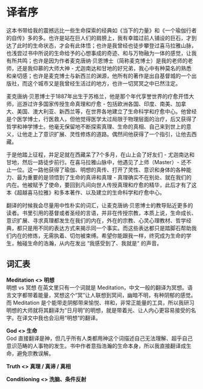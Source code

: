 # 译者序

这本书带给我的震撼远比一些生命探索的经典如《当下的力量》和《一个瑜伽行者的自传》多的多。也许是站在巨人们的肩膀上，我有幸踏过前人铺设的巨石，才到达了此时的生命状态，才会有此体悟；也许是我曾经也徒步攀登过喜马拉雅山脉，也浅尝过书中所说的生命给予的心想事成的奇迹、和与万物融为一体的感觉，让我有所共鸣；也许是因为作者麦克唐纳·贝恩博士（简称麦克博士）是我的老师的老师，还是我仰慕的大师大神 - 尤迦南达和甘地的好兄弟，我心中有种莫名的熟悉和亲切感；也许是麦克博士与新西兰的渊源，他所有的著作是出自基督城的一个出版社，而这个城市又是我曾经生活过的地方，也许一切冥冥之中已然注定。

麦克唐纳·贝恩博士于1887年出生于苏格兰，他是那个年代享誉世界的疗愈开悟大师，巡游过许多国家传授生命真理和疗愈 - 包括欧洲各国、印度、南美、加拿大、美国、澳大利亚、新西兰等，在世界各地建立了生命科学和疗愈中心。他曾经是个医学博士，行医救人，但他觉得医学太过局限于物理层面的治疗，后又获得了哲学和神学博士。他毫无保留地不断探索真理、生命的真相、自己来到世上的意义，让他走上了意识扩展、灵性修炼的道路。偶然间他获得了一个指引，让他去西藏。

于是他踏上征程，并足足就在西藏呆了7个多月，在山上会了好友们 - 尤迦南达和甘地，然后一路徒步前行。在喜马拉雅山脉中，他遇见了上师（Master）- 还不止一位。这一路他获得了瑜伽、明想的真传、打开了灵性、意识和身体的各种能力、最为重要的是领悟到了生命的真谛和真理 - 真理确实不在别处、就在我们的内在。他被赋予了使命，要回到凡间向世人传授真理和疗愈的精华，此后才有了这本《超越喜马拉雅》和多本著作、以及建立的生命科学和疗愈中心。

翻译的时候我会尽量用中性朴实的词汇，让麦克唐纳·贝恩博士的教导贴近更多的读者。书里引用的基督或者圣经的言语，并非在传授宗教，本质上说，生命成长、意识扩展、寻求真理都发生在我们的内在，外在的宗教、心灵心理教材、哲学经典，都只是用不同的表达方式来揭示同一个事实。而这些表达都只是踏脚石帮助我们内在的修炼，无需执着、切勿被束缚。希望你能跟我一样，终究成为生命的学生，触碰生命的浩瀚，从内在发出 “我感受到了、我就是“ 的声音。

## 词汇表

**Meditation &lt;&gt; 明想**  
明想 vs 冥想 在英文里只有一个词就是 Meditation，中文一般的翻译为冥想。语言文字都带着能量，冥想这个“冥”让人联想到冥间，幽暗不明，有种阴郁的感觉。而 Meditation 是个能带走阴郁带来愉悦、祥和，非常正能量的工具，所以我研习明想的大师就将其翻译为“日月明”的明想，就是带着光、让人内心更容易接受的名字。在译文中我也会沿用“明想“的翻译。

**God &lt;&gt; 生命**  
God 直接翻译是神，但几乎所有人类都用神这个词描述自己无法理解、超乎自己意识范畴的人事物的发生。书中作者意指浩瀚的生命本身，所以我直接翻译成生命，避免宗教误解。

**Truth &lt;&gt; 真理 / 真谛 / 真相**

**Conditioning &lt;&gt; 洗脑、条件反射**

